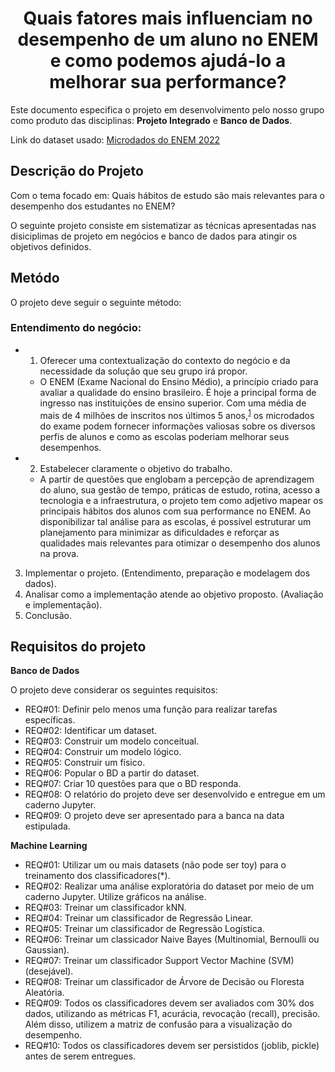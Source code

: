 <h1 align="center">Quais fatores mais influenciam no desempenho de um aluno no ENEM e como podemos ajudá-lo a melhorar sua performance?</h1>

Este documento especifica o projeto em desenvolvimento pelo nosso grupo como produto das disciplinas: **Projeto Integrado** e **Banco de Dados**.

Link do dataset usado: [Microdados do ENEM 2022](https://www.gov.br/inep/pt-br/acesso-a-informacao/dados-abertos/microdados/enem)

## **Descrição do Projeto**

Com o tema focado em: Quais hábitos de estudo são mais relevantes para o desempenho dos estudantes no ENEM?

O seguinte projeto consiste em sistematizar as técnicas apresentadas nas disiciplimas de projeto em negócios e banco de dados para atingir os objetivos definidos.

## **Metódo**

O projeto deve seguir o seguinte método:

### Entendimento do negócio:
- 1. Oferecer uma contextualização do contexto do negócio e da necessidade da solução que seu grupo irá propor.
	- O ENEM (Exame Nacional do Ensino Médio), a princípio criado para avaliar a qualidade do ensino brasileiro. É hoje a principal forma de ingresso nas instituições de ensino superior. Com uma média de mais de 4 milhões de inscritos nos últimos 5 anos,<sup>[1](https://brasilescola.uol.com.br/educacao/o-que-e-enem.htm)</sup> os microdados do exame podem fornecer informações valiosas sobre os diversos perfis de alunos e como as escolas poderiam melhorar seus desempenhos.

- 2. Estabelecer claramente o objetivo do trabalho.
	- A partir de questões que englobam a percepção de aprendizagem do aluno, sua gestão de tempo, práticas de estudo, rotina, acesso a tecnologia e a infraestrutura, o projeto tem como adjetivo mapear os principais hábitos dos alunos com sua performance no ENEM. Ao disponibilizar tal análise para as escolas, é possível estruturar um planejamento para minimizar as dificuldades e reforçar as qualidades mais relevantes para otimizar o desempenho dos alunos na prova.

3. Implementar o projeto. (Entendimento, preparação e modelagem dos dados).
4. Analisar como a implementação atende ao objetivo proposto. (Avaliação e implementação).
5. Conclusão.

## **Requisitos do projeto**

**Banco de Dados**

O projeto deve considerar os seguintes requisitos:

- REQ#01: Definir pelo menos uma função para realizar tarefas específicas.
- REQ#02: Identificar um dataset.
- REQ#03: Construir um modelo conceitual.
- REQ#04: Construir um modelo lógico.
- REQ#05: Construir um físico.
- REQ#06: Popular o BD a partir do dataset.
- REQ#07: Criar 10 questões para que o BD responda.
- REQ#08: O relatório do projeto deve ser desenvolvido e entregue em um caderno Jupyter.
- REQ#09: O projeto deve ser apresentado para a banca na data estipulada.


**Machine Learning**

- REQ#01: Utilizar um ou mais datasets (não pode ser toy) para o treinamento dos classificadores(*).
- REQ#02: Realizar uma análise exploratória do dataset por meio de um caderno Jupyter. Utilize gráficos na análise.
- REQ#03: Treinar um classificador kNN.
- REQ#04: Treinar um classificador de Regressão Linear.
- REQ#05: Treinar um classificador de Regressão Logística.
- REQ#06: Treinar um classicador Naive Bayes (Multinomial, Bernoulli ou Gaussian).
- REQ#07: Treinar um classificador Support Vector Machine (SVM) (desejável).
- REQ#08: Treinar um classificador de Árvore de Decisão ou Floresta Aleatória.
- REQ#09: Todos os classificadores devem ser avaliados com 30% dos dados, utilizando as métricas F1, acurácia, revocação (recall), precisão. Além disso, utilizem a matriz de confusão para a visualização do desempenho.
- REQ#10: Todos os classificadores devem ser persistidos (joblib, pickle) antes de serem entregues.
